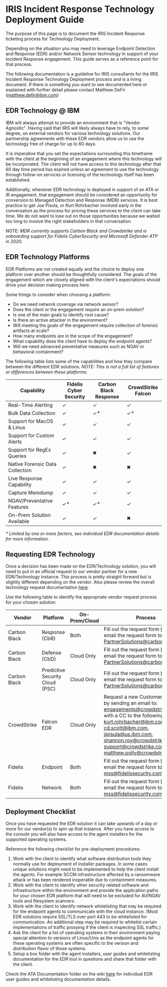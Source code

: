 
# IRIS Incident Response Technology Deployment Guide
The purpose of this page is to document the IRIS Incident Response ticketing process for Technology Deployment.

Depending on the situation you may need to leverage Endpoint Detection and Response (EDR) and/or Network Sensor technology in support of your Incident Response engagement. This guide serves as a reference point for that process.

The following documentation is a guideline for IRIS consultants for the IRIS Incident Response Technology Deployment process and is a living document. If there is something you want to see documented here or explained with further detail please contact Matthew DeFir (matthew.defir@ibm.com)

## EDR Technology @ IBM
IBM will always attempt to provide an environment that is "Vendor Agnostic". Having said that IRIS will likely always have to rely, to some degree, on external vendors for various technology solutions. Our partnership agreements with these EDR vendors allow us to use the technology free of charge for up to 60 days.

It is imperative that you set the expectations surrounding this timeframe with the client at the beginning of an engagement where this technology will be incorporated. The client will not have access to this technology after that 60 day time period has expired unless an agreement to use the technology through follow-on services or licensing of the technology itself has been established.

Additionally, whenever EDR technology is deployed in support of an ATA or IR engagement, that engagement should be considered an opportunity for conversion to Managed Detection and Response (MDR) services. It is best practice to get Joe Pisula, or Kurt Rohrbacher involved early in the conversation as the process for pricing these services to the client can take time. We do not want to lose out on those opportunities because we waited too long to involve the right stakeholders in that conversation.

NOTE: *MDR currently supports Carbon Black and Crowdstrike and is onboarding support for Fidelis CyberSecurity and Microsoft Defender ATP in 2020.*

## EDR Technology Platforms

 EDR Platforms are not created equally and the choice to deploy one platform over another should be thoughtfully considered. The goals of the engagement which are closely aligned with the client's expectations should drive your decision making process here. 

Some things to consider when choosing a platform:

 - Do we need network coverage via network sensor?
 - Does the client or the engagement require an on-prem solution?
 - Is one of the main goals to identify root cause?
 - Is there an active attacker in the environment?
 - Will meeting the goals of the engagement require collection of forensic artifacts at scale?
 - How many endpoints are in the scope of the engagement?
 - What capability does the client have to deploy the endpoint agents?
 - Will we need advanced preventative measures such as NGAV or behavioral containment?

The following table lists some of the capabilities and how they compare between the different EDR solutions. *NOTE: This is not a full list of features or differences between these platforms.*

| Capability | Fidelis Cyber Security |  Carbon Black Response | CrowdStrike Falcon |
|--|--|--|--|
| Real-Time Alerting | ✓ | ✓ | ✓ |
| Bulk Data Collection | ✓ | ✓* | ✓* |
| Support for MacOS & Linux | ✓ | ✓ | ✓ |
| Support for Custom Alerts | ✓ | ✓ | ✓ |
| Support for RegEx Queries | ✓ | ✖ | ✓ |
| Native Forensic Data Collection | ✓ | ✖ | ✖ |
| Live Response Capability | ✓ | ✓ | ✓ |
| Capture Memdump | ✓ | ✓ | ✓ |
| NGAV/Preventative Features | ✓* | ✓* | ✓ |
| On-Prem Solution Available | ✓ | ✓ | ✖ |

*\* Limited by one or more factors, see individual EDR documentation details for more information.*

## Requesting EDR Technology

Once a decision has been made on the EDR/Technology solution, you will need to put in an official request to our vendor partner for a new EDR/Technology instance. This process is pretty straight forward but is slightly different depending on the vendor. Also please review the overall technology request documentation [here](https://github.ibm.com/IRIS-NA/DFIR-wiki-ci-stager/blob/master/Requesting-Tech.md).

Use the following table to identify the appropriate vendor request process for your chosen solution.

| Vendor | Platform | On-Prem/Cloud | Process |
|--|--|--|--|
| Carbon Black | Response (CbR) | Both | Fill out the request form [here](https://github.ibm.com/IRIS-NA/ATA/blob/master/ATA%20Documentation/Carbon%20Black%20Infrastructure%20Request%20Form.docx) and email the request form to PartnerSolutions@carbonblack.com |
| Carbon Black | Defense (CbD) | Cloud Only | Fill out the request form [here](https://github.ibm.com/IRIS-NA/ATA/blob/master/ATA%20Documentation/Carbon%20Black%20Infrastructure%20Request%20Form.docx) and email the request form to PartnerSolutions@carbonblack.com |
| Carbon Black | Predictive Security Cloud (PSC) | Cloud Only | Fill out the request form [here](https://github.ibm.com/IRIS-NA/ATA/blob/master/ATA%20Documentation/Carbon%20Black%20Infrastructure%20Request%20Form.docx) and email the request form to PartnerSolutions@carbonblack.com |
| CrowdStrike | Falcon EDR | Cloud Only | Request a new Customer ID (CID) by sending an email to: engagements@crowdstrike.com with a CC to the following people: kurt.rohrbacher@ibm.com, cd.scott@ibm.com, jjpisula@us.ibm.com, shannon.roy@crowdstrike.com, support@crowdstrike.com, matthew.polly@crowdstrike.com  |
| Fidelis | Endpoint | Both | Fill out the request form [here](https://github.ibm.com/IRIS-NA/ATA/blob/master/ATA%20Documentation/Fidelis%20Infrastructure%20Request%20Form.docx) and email the request form to ibm-ta-mss@fidelissecurity.com |
| Fidelis | Network | Both | Fill out the request form [here](https://github.ibm.com/IRIS-NA/ATA/blob/master/ATA%20Documentation/Fidelis%20Infrastructure%20Request%20Form.docx) and email the request form to ibm-ta-mss@fidelissecurity.com	 |

## Deployment Checklist

Once you have requested the EDR solution it can take upwards of a day or more for our vendor(s) to spin up that instance. After you have access to the console you will also have access to the agent installers for the supported operating systems. 

Reference the following checklist for pre-deployment procedures:

 1. Work with the client to identify what software distribution tools they normally use for deployment of installer packages. In some cases unique solutions might need to be implemented to help the client install the agents. For example SCCM infrastructure affected by a ransomware attack or has been rendered inoperable due to containment measures.
 2. Work with the client to identify other security related software and infrastructure within the environment and provide the application paths for your chosen EDR platform that will need to be excluded for AV/NGAV tools and filesystem scanners.
 3. Work with the client to identify network whitelisting that may be required for the endpoint agents to communicate with the cloud instance. (Most EDR solutions require SSL/TLS over port 443 to be whitelisted for communication. An additional step may be required to whitelist certain implementations of traffic proxying if the client is inspecting SSL traffic.)
 4. Ask the client for a list of operating systems in their environment paying special attention to versions of Linux/Unix as the endpoint agents for these operating systems are often specific to the version and distribution flavor of those systems.
 5. Setup a box folder with the agent installers, user guides and whitelisting documentation for the EDR tool in questions and share that folder with the client.

Check the ATA Documentation folder on the wiki [here](https://github.ibm.com/IRIS-NA/ATA/tree/master/ATA%20Documentation) for individual EDR user guides and whitelisting documentation details.
